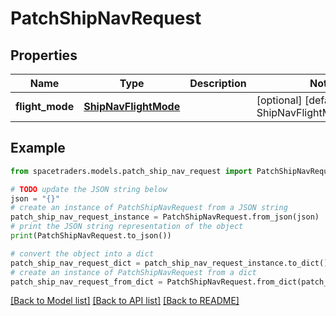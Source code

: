# PatchShipNavRequest


## Properties

Name | Type | Description | Notes
------------ | ------------- | ------------- | -------------
**flight_mode** | [**ShipNavFlightMode**](ShipNavFlightMode.md) |  | [optional] [default to ShipNavFlightMode.CRUISE]

## Example

```python
from spacetraders.models.patch_ship_nav_request import PatchShipNavRequest

# TODO update the JSON string below
json = "{}"
# create an instance of PatchShipNavRequest from a JSON string
patch_ship_nav_request_instance = PatchShipNavRequest.from_json(json)
# print the JSON string representation of the object
print(PatchShipNavRequest.to_json())

# convert the object into a dict
patch_ship_nav_request_dict = patch_ship_nav_request_instance.to_dict()
# create an instance of PatchShipNavRequest from a dict
patch_ship_nav_request_from_dict = PatchShipNavRequest.from_dict(patch_ship_nav_request_dict)
```
[[Back to Model list]](../README.md#documentation-for-models) [[Back to API list]](../README.md#documentation-for-api-endpoints) [[Back to README]](../README.md)


